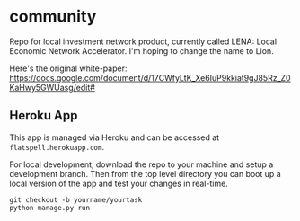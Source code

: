 # community
Repo for local investment network product, currently called LENA: Local Economic Network Accelerator. I'm hoping to change the name to Lion.

Here's the original white-paper: https://docs.google.com/document/d/17CWfyLtK_Xe6IuP9kkiat9gJ85Rz_Z0KaHwy5GWUasg/edit#

## Heroku App
This app is managed via Heroku and can be accessed at `flatspell.herokuapp.com`.

For local development, download the repo to your machine and setup a development branch. Then from the top level directory you can boot up a local version of the app and test your changes in real-time.
```
git checkout -b yourname/yourtask
python manage.py run
```
